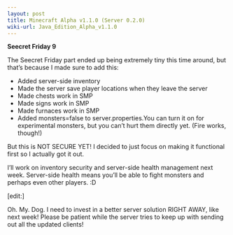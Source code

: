 ```yaml
---
layout: post
title: Minecraft Alpha v1.1.0 (Server 0.2.0)
wiki-url: Java_Edition_Alpha_v1.1.0
---
```


**Seecret Friday 9**

The Seecret Friday part ended up being extremely tiny this time around, but that’s because I made sure to add this:

+ Added server-side inventory
+ Made the server save player locations when they leave the server
+ Made chests work in SMP
+ Made signs work in SMP
+ Made furnaces work in SMP
+ Added monsters=false to server.properties.You can turn it on for experimental monsters, but you can’t hurt them directly yet. (Fire works, though!)

But this is NOT SECURE YET! I decided to just focus on making it functional first so I actually got it out.

I’ll work on inventory security and server-side health management next week.
Server-side health means you’ll be able to fight monsters and perhaps even other players. :D

[edit:]

Oh. My. Dog. I need to invest in a better server solution RIGHT AWAY, like next week!
Please be patient while the server tries to keep up with sending out all the updated clients!
